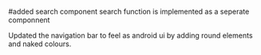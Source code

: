 #added search component
search function is implemented as a seperate componnent

Updated the navigation bar to feel as android ui by adding round elements and naked colours.
